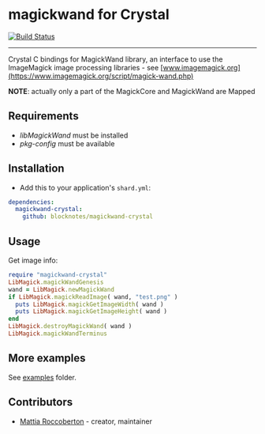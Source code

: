 # magickwand for Crystal

[![Build Status](https://travis-ci.org/blocknotes/magickwand-crystal.svg)](https://travis-ci.org/blocknotes/magickwand-crystal)

---

Crystal C bindings for MagickWand library, an interface to use the ImageMagick image processing libraries - see [www.imagemagick.org](https://www.imagemagick.org/script/magick-wand.php)

**NOTE**: actually only a part of the MagickCore and MagickWand are Mapped

## Requirements

- *libMagickWand* must be installed
- *pkg-config* must be available

## Installation

- Add this to your application's `shard.yml`:

```yaml
dependencies:
  magickwand-crystal:
    github: blocknotes/magickwand-crystal
```

## Usage

Get image info:

```ruby
require "magickwand-crystal"
LibMagick.magickWandGenesis
wand = LibMagick.newMagickWand
if LibMagick.magickReadImage( wand, "test.png" )
  puts LibMagick.magickGetImageWidth( wand )
  puts LibMagick.magickGetImageHeight( wand )
end
LibMagick.destroyMagickWand( wand )
LibMagick.magickWandTerminus
```

## More examples

See [examples](https://github.com/blocknotes/magickwand-crystal/tree/master/examples) folder.

## Contributors

- [Mattia Roccoberton](http://blocknot.es) - creator, maintainer

